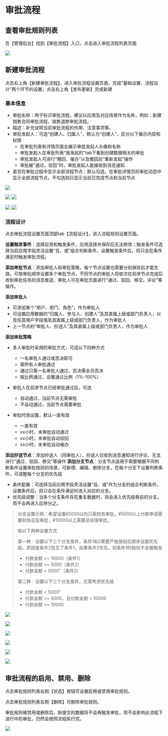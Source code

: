 # 审批流程

## 查看审批规则列表
在【管理后台】找到【审批流程】入口，点击进入审批流程列表页面

![](//swstatic.saleswork.cn/docs/usermanual/admin-guide-095.png)

## 新建审批流程
点击右上角【新建审批流程】，进入审批流程设置页面，完成“基础设置、流程设计”两个环节的设置，点击右上角【发布更新】完成新建

### 基本信息
- 审批名称：用于标识审批流程，建议以应用及对应场景作为名称，例如：新建销售合同审批流程、销售退款审批流程。
- 描述：补充说明当前审批流程的作用、注意事项等。
- 审批发起人：可选“创建人、归属人”，默认为“创建人”，区分以下展示内容和权限
  - 在审批列表和详情页面会展示审批发起人头像和名称
  - 审批发起人在审批列表“我发起的”tab下看到创建数据相关的审批
  - 审批发起人可进行“撤回、催办”以及撤回后“重新发起”操作
  - 审批被“通过、驳回”时，审批发起人能接收到消息通知
- 是否在审批过程中显示全部流程节点：默认勾选，在审批详情页的审批动态中显示全部流程节点，不勾选则只显示当前已完成节点和当前节点


![](//swstatic.saleswork.cn/docs/usermanual/admin-guide-096.png)

![](//swstatic.saleswork.cn/docs/usermanual/admin-guide-097.png)
![](//swstatic.saleswork.cn/docs/usermanual/admin-guide-098.png)

![](//swstatic.saleswork.cn/docs/usermanual/admin-guide-099.png)
![](//swstatic.saleswork.cn/docs/usermanual/admin-guide-100.png)

### 流程设计
点击审批流程设置页面顶部tab【流程设计】，进入流程规则设置页面。

**设置触发事件**：选择应用和触发条件，应用选择并保存后无法修改；触发条件可选择当前应用字段灵活设置“且、或”组合判断条件，设置触发条件后，将只会在条件满足时触发审批流程。

**添加审批节点**：添加审批人和审批策略，每个节点设置也需要分别保存后才能生效。可按审批顺序设置多个审批节点，不同节点的审批人将依次在前序节点完成后收到审批任务的消息推送，审批人可在审批页面进行“通过、驳回、移交、评论”等操作。

**添加审批人**
- 可添加某个“用户、部门、角色”，作为审批人
- 可设置应用数据的“归属人、参与人、创建人”及其直属上级或部门负责人，以及任意用户字段值及其直属上级或部门负责人，作为审批人
- 上一节点的“审批人、抄送人”及其直属上级或部门负责人，作为审批人

**添加审批策略**
- 多人审批时采用的审批方式，可选以下四种方式
  - 一名审批人通过或否决即可
  - 需所有人审批通过
  - 通过只需一名审批人通过，否决需全员否决
  - 按比例通过，设置通过比例（1%-100%）
  
- 审批人在前序节点已经审批通过后，可选
  - 自动通过，当前节点无需审批
  - 不自动通过，当前节点需要审批
  
- 审批时效设置，默认一直有效
  - 一直有效
  - xx小时，未审批自动通过
  - xx小时，未审批自动驳回
  - xx小时，未审批自动催办

**添加抄送节点**：添加抄送人（同审批人），抄送人仅收到消息通知进行评论，无法进行“通过、驳回、移交”等操作
**添加分支节点**：分支节点适用于需要根据不同判断条件设置审批规则的场景，可新增、编辑、删除分支，在每个分支下设置判断条件，可调整每个分支的优先级
- 条件配置：可选择当前应用字段灵活设置“且、或”作为分支的组合判断条件，设置条件后，将只会在条件满足时进入对应的分支。
- 优先级调整：当多个分支条件存在重复数据时，将会进入优先级靠前的分支，而不会再进入后序分之。

> 分支设置示例：希望设置¥5000以内只需财务审批，¥5000以上付款申请需要财务总监审批，¥10000以上需要总经理审批。
> 
> 有以下两种设置方式
> 
> 第一种：设置以下三个分支条件，条件1和2需要严格按前后顺序设置优先级，原因是条件2包含了条件1，如果条件2优先，则条件1的规则不会被触发
> - 付款金额 >= 10000（条件1）
> - 付款金额 >= 5000（条件2）
> - 付款金额 < 5000”（条件3）
>   
> 第二种：设置以下三个分支条件，无需考虑优先级
> - 付款金额 < 5000”
> - 付款金额 >= 5000，且付款金额 < 10000
> - 付款金额 >= 10000

![](//swstatic.saleswork.cn/docs/usermanual/admin-guide-101.png)

![](//swstatic.saleswork.cn/docs/usermanual/admin-guide-102.png)

![](//swstatic.saleswork.cn/docs/usermanual/admin-guide-103.png)

![](//swstatic.saleswork.cn/docs/usermanual/admin-guide-104.png)

![](//swstatic.saleswork.cn/docs/usermanual/admin-guide-105.png)

![](//swstatic.saleswork.cn/docs/usermanual/admin-guide-106.png)

## 审批流程的启用、禁用、删除
点击审批规则列表右侧【状态】按钮可设置启用或禁用审批规则。

点击审批规则列表右侧【删除】可删除审批规则。

审批规则被禁用或删除后，新提交的数据将不会再触发审批，但不会影响此流程下进行中的审批，仍然会按照流程执行完。

![](//swstatic.saleswork.cn/docs/usermanual/admin-guide-107.png)